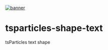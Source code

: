 [![banner](https://particles.js.org/images/banner2.png)](https://particles.js.org)

# tsparticles-shape-text

tsParticles text shape
